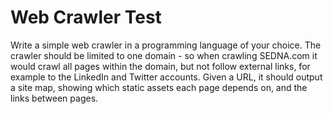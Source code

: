 # Web Crawler Test

Write a simple web crawler in a programming language of your choice. The
crawler should be limited to one domain - so when crawling SEDNA.com it would
crawl all pages within the domain, but not follow external links, for example
to the LinkedIn and Twitter accounts. Given a URL, it should output a site map,
showing which static assets each page depends on, and the links between pages.

